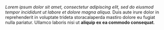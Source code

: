 *Lorem ipsum dolor sit amet, consectetur adipiscing elit, sed do eiusmod tempor incididunt ut labore et dolore magna aliqua.* Duis aute irure dolor in reprehenderit in voluptate trideta storacalaperda mastiro dolore eu fugiat nulla pariatur. Ullamco laboris nisi ut **aliquip ex ea commodo consequat**.